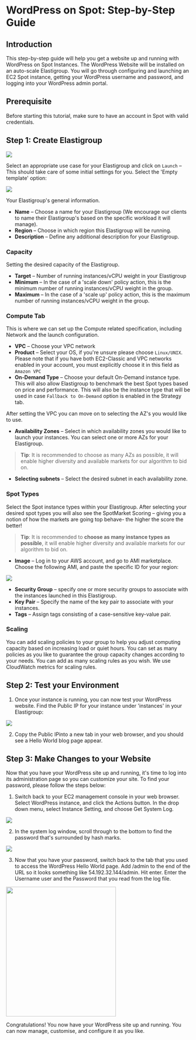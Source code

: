 # WordPress on Spot: Step-by-Step Guide

## Introduction

This step-by-step guide will help you get a website up and running with WordPress on Spot Instances. The WordPress Website will be installed on an auto-scale Elastigroup. You will go through configuring and launching an EC2 Spot instance, getting your WordPress username and password, and logging into your WordPress admin portal.

## Prerequisite

Before starting this tutorial, make sure to have an account in Spot with valid credentials.

## Step 1: Create Elastigroup

<img src="/elastigroup/_media/wordpress-on-spot-step-by-step-guide_1.png" />

Select an appropriate use case for your Elastigroup and click on `Launch` – This should take care of some initial settings for you. Select the 'Empty template' option:

<img src="/elastigroup/_media/wordpress-on-spot-step-by-step-guide_2.png" />

Your Elastigroup's general information.

- **Name** – Choose a name for your Elastigroup (We encourage our clients to name their Elastigroup's based on the specific workload it will manage).
- **Region** – Choose in which region this Elastigroup will be running.
- **Description** – Define any additional description for your Elastigroup.

### Capacity

Setting the desired capacity of the Elastigroup.

- **Target** – Number of running instances/vCPU weight in your Elastigroup
- **Minimum** – In the case of a 'scale down' policy action, this is the minimum number of running instances/vCPU weight in the group.
- **Maximum** – In the case of a 'scale up' policy action, this is the maximum number of running instances/vCPU weight in the group.

### Compute Tab

This is where we can set up the Compute related specification, including Network and the launch configuration.

- **VPC** – Choose your VPC network
- **Product** – Select your OS, if you're unsure please choose `Linux/UNIX`. Please note that if you have both EC2-Classic and VPC networks enabled in your account, you must explicitly choose it in this field as `Amazon VPC`
- **On-Demand Type** – Choose your default On-Demand instance type. This will also allow Elastigroup to benchmark the best Spot types based on price and performance. This will also be the instance type that will be used in case `Fallback to On-Demand` option is enabled in the Strategy tab.

After setting the VPC you can move on to selecting the AZ's you would like to use.

- **Availability Zones** – Select in which availability zones you would like to launch your instances. You can select one or more AZs for your Elastigroup.

> **Tip**: It is recommended to choose as many AZs as possible, it will enable higher diversity and available markets for our algorithm to bid on.

- **Selecting subnets** – Select the desired subnet in each availability zone.

### Spot Types

Select the Spot instance types within your Elastigroup. After selecting your desired spot types you will also see the SpotMarket Scoring – giving you a notion of how the markets are going top behave- the higher the score the better!

> **Tip**: It is recommended to **choose as many instance types as possible**, it will enable higher diversity and available markets for our algorithm to bid on.

- **Image** – Log in to your AWS account, and go to AMI marketplace. Choose the following AMI, and paste the specific ID for your region:

<img src="/elastigroup/_media/wordpress-on-spot-step-by-step-guide_3.png" />

- **Security Group** – specify one or more security groups to associate with the instances launched in this Elastigroup.
- **Key Pair** – Specify the name of the key pair to associate with your instances.
- **Tags** – Assign tags consisting of a case-sensitive key-value pair.

### Scaling

You can add scaling policies to your group to help you adjust computing capacity based on increasing load or quiet hours. You can set as many policies as you like to guarantee the group capacity changes according to your needs. You can add as many scaling rules as you wish. We use CloudWatch metrics for scaling rules.

## Step 2: Test your Environment

1. Once your instance is running, you can now test your WordPress website. Find the Public IP for your instance under 'instances' in your Elastigroup:

<img src="/elastigroup/_media/wordpress-on-spot-step-by-step-guide_4.png" />

2. Copy the Public IPinto a new tab in your web browser, and you should see a Hello World blog page appear.

## Step 3: Make Changes to your Website

Now that you have your WordPress site up and running, it's time to log into its administration page so you can customize your site. To find your password, please follow the steps below:

1. Switch back to your EC2 management console in your web browser. Select WordPress instance, and click the Actions button. In the drop down menu, select Instance Setting, and choose Get System Log.

<img src="/elastigroup/_media/wordpress-on-spot-step-by-step-guide_5.png" />

2. In the system log window, scroll through to the bottom to find the password that's surrounded by hash marks.

<img src="/elastigroup/_media/wordpress-on-spot-step-by-step-guide_6.png" />

3. Now that you have your password, switch back to the tab that you used to access the WordPress Hello World page. Add /admin to the end of the URL so it looks something like 54.192.32.144/admin. Hit enter. Enter the Username user and the Password that you read from the log file.

<img src="/elastigroup/_media/wordpress-on-spot-step-by-step-guide_7.png" width="300" height="354" />

Congratulations! You now have your WordPress site up and running. You can now manage, customise, and configure it as you like.

